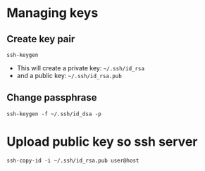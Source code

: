 # Managing keys

## Create key pair

```
ssh-keygen
```

- This will create a private key: `~/.ssh/id_rsa`
- and a public key: `~/.ssh/id_rsa.pub`

## Change passphrase

```
ssh-keygen -f ~/.ssh/id_dsa -p
```

# Upload public key so ssh server

```
ssh-copy-id -i ~/.ssh/id_rsa.pub user@host
```
